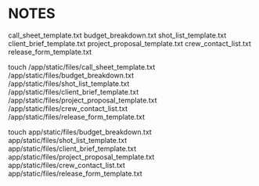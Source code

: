 # NOTES


call_sheet_template.txt
budget_breakdown.txt
shot_list_template.txt
client_brief_template.txt
project_proposal_template.txt
crew_contact_list.txt
release_form_template.txt


touch /app/static/files/call_sheet_template.txt /app/static/files/budget_breakdown.txt /app/static/files/shot_list_template.txt /app/static/files/client_brief_template.txt /app/static/files/project_proposal_template.txt /app/static/files/crew_contact_list.txt /app/static/files/release_form_template.txt


touch app/static/files/budget_breakdown.txt app/static/files/shot_list_template.txt app/static/files/client_brief_template.txt app/static/files/project_proposal_template.txt app/static/files/crew_contact_list.txt app/static/files/release_form_template.txt